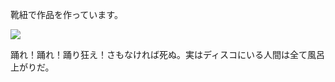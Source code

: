 <p>靴紐で作品を作っています。</p>
<img src="https://github-readme-stats.vercel.app/api/top-langs/?username=hutinoatari&layout=compact">
<p>踊れ！踊れ！踊り狂え！さもなければ死ぬ。実はディスコにいる人間は全て風呂上がりだ。<p>
